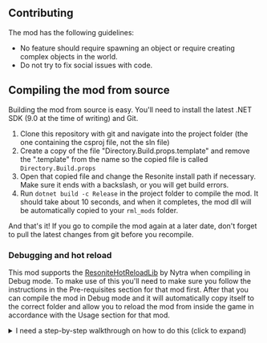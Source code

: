 ## Contributing

The mod has the following guidelines:

- No feature should require spawning an object or require creating complex objects in the world.
- Do not try to fix social issues with code.

## Compiling the mod from source

Building the mod from source is easy. You'll need to install the latest .NET SDK (9.0 at the time of writing) and Git.

1. Clone this repository with git and navigate into the project folder (the one containing the csproj file, not the sln file)
2. Create a copy of the file "Directory.Build.props.template" and remove the ".template" from the name so the copied file is called `Directory.Build.props`
3. Open that copied file and change the Resonite install path if necessary. Make sure it ends with a backslash, or you will get build errors.
4. Run `dotnet build -c Release` in the project folder to compile the mod. It should take about 10 seconds, and when it completes, the mod dll will be automatically copied to your `rml_mods` folder.

And that's it! If you go to compile the mod again at a later date, don't forget to pull the latest changes from git before you recompile.

### Debugging and hot reload

This mod supports the [ResoniteHotReloadLib](https://github.com/Nytra/ResoniteHotReloadLib) by Nytra when compiling in Debug mode.
To make use of this you'll need to make sure you follow the instructions in the Pre-requisites section for that mod first. After that
you can compile the mod in Debug mode and it will automatically copy itself to the correct folder and allow you to reload the mod from
inside the game in accordance with the Usage section for that mod.

<details>
<summary>I need a step-by-step walkthrough on how to do this (click to expand)</summary>

In order to compile the mod, you will need three things: Resonite, Git (or a graphical Git client), and the latest .NET SDK.

If this is the first time you are compiling the mod, start from step 1. Otherwhise, if you are re-compiling the mod after an update, start from step 5.

**1.** Install the latest .NET SDK.
- At the time of writing, that is .NET 9.0.
- Visit [https://dotnet.microsoft.com/en-us/download](https://dotnet.microsoft.com/en-us/download), click "Download .NET SDK" under the .NET 9.0 box, and run the downloaded installer.

**2.** Install git
- This guide assumes you are working with git on the command line.
- Visit [https://git-scm.com/downloads/win](https://git-scm.com/downloads/win), click the first link on page ("Click here to download"), and run the installer.

**3.** Clone this repository
- Find a folder on your PC to download the mod files to. In that folder (or on your desktop), hold shift and right-click. If you see the option "Open in Terminal", click that. Otherwise, pick "Open PowerShell window here."
- Copy this command: `git clone https://github.com/Nermerner/Restonite.git`
- In the shell window that opened, *RIGHT-CLICK* to paste the command. Ctrl-V will NOT work!
- Verify that what got pasted matches the command above, then hit enter to run it.
- Once the command has completed (your cursor is returned to a prompt), you may close the window.

**4.** Open the downloaded files and set your Resonite path
- Back in file explorer, open the newly downloaded folder named Restonite. In that folder is yet another folder also named Restonite. Open that second folder.
- Find the file named "Directory.Build.props.template" and create a copy of it. Remove the ".template" from the name so the copied file is called `Directory.Build.props`
- **Stop.** If you installed Resonite in the default steamapps directory on your C: drive, you can move ahead to step 5. Otherwise, if Resonite is installed in a non-standard location (or you are compiling this mod on Linux), proceed to step 4.5.

**4.5.** Find the full path to your Resonite install
- Open the copied file from the previous step in a text editor like Notepad.
- Open Steam, right-click Resonite in the games list, hover the "Manage" option, and select "Browse local files" in the submenu.
- A file explorer window will open. Without clicking anything, press Ctrl-L to focus and select the folder path, then press Ctrl-C to copy it to your clipboard.
- Return to your text editor with Directory.Build.Props open, and replace the pre-filled folder path with the path you copied. Make sure the path ends with a backslash (`\`) character.
- Save the file and close the text editor, proceed to step 5.

**5.** Compile the damn mod finally!
- In the project folder (the same one you copied the file in), shift-right-click again and open a terminal window.
- Unless you just started at step 1 and cloned the mod source fresh, pull the latest updates by running the command `git pull`
- Finally, run `dotnet build -c Release` to compile the mod. If all went well, it should complete within 10 seconds without any errors.
- If it succeeded, great! The mod dll was automatically copied to your `rml_mods` folder.

</details>
